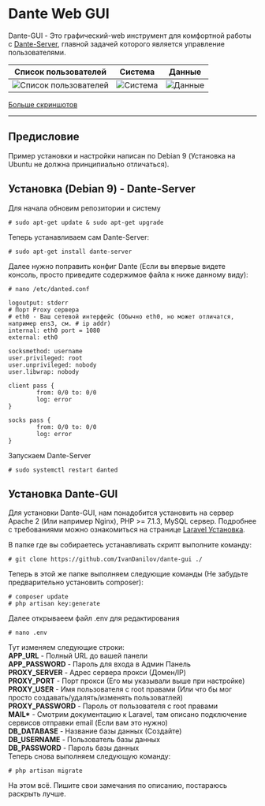 # Dante Web GUI
Dante-GUI - Это графический-web инструмент для комфортной работы с [Dante-Server](https://www.inet.no/dante/), главной задачей которого является управление пользователями.

Список пользователей       |  Cистема                 |  Данные
:-------------------------:|:------------------------:|:-------------------------:
![Список пользователей](https://user-images.githubusercontent.com/10038023/39105294-b90d6b26-46bd-11e8-963f-d03e5c7bcac3.png)  |  ![Cистема](https://user-images.githubusercontent.com/10038023/39105311-ccaca73c-46bd-11e8-8bc4-eaffce861200.png)  |  ![Данные](https://user-images.githubusercontent.com/10038023/39105307-c8aba5c0-46bd-11e8-8ba1-50afe639c63d.png)
[Больше скриншотов](https://github.com/IvanDanilov/dante-gui/wiki/%D0%A1%D0%BA%D1%80%D0%B8%D0%BD%D1%88%D0%BE%D1%82%D1%8B---Screenshots)
***

## Предисловие
Пример установки и настройки написан по Debian 9 (Установка на Ubuntu не должна принципиально отличаться). 

## Установка (Debian 9) - Dante-Server
Для начала обновим репозитории и систему
```
# sudo apt-get update & sudo apt-get upgrade
```
Теперь устанавливаем сам Dante-Server: 
```
# sudo apt-get install dante-server
```
Далее нужно поправить конфиг Dante (Если вы впервые видете консоль, просто приведите содержимое файла к ниже данному виду):
```
# nano /etc/danted.conf
```
```
logoutput: stderr
# Порт Proxy сервера
# eth0 - Ваш сетевой интерфейс (Обычно eth0, но может отличатся, например ens3, см. # ip addr)
internal: eth0 port = 1080
external: eth0

socksmethod: username
user.privileged: root
user.unprivileged: nobody
user.libwrap: nobody

client pass {
        from: 0/0 to: 0/0
        log: error
}

socks pass {
        from: 0/0 to: 0/0
        log: error
}

```
Запускаем Dante-Server
```
# sudo systemctl restart danted
```

## Установка Dante-GUI
Для установки Dante-GUI, нам понадобится установить на сервер Apache 2 (Или например Nginx), PHP >= 7.1.3, MySQL сервер. 
Подробнее с требованиями можно ознакомиться на странице [Laravel Установка](https://laravel.com/docs/5.6/installation).

В папке где вы собираетесь устанавливать скрипт выполните команду:
```
# git clone https://github.com/IvanDanilov/dante-gui ./
```
Теперь в этой же папке выполняем следующие команды (Не забудьте предварительно установить composer):
```
# composer update
# php artisan key:generate
```
Далее открываеем файл .env для редактирования
```
# nano .env
```
Тут изменяем следующие строки:                          
**APP_URL** - Полный URL до вашей панели                        
**APP_PASSWORD** - Пароль для входа в Админ Панель                              
**PROXY_SERVER** - Адрес сервера прокси (Домен/IP)               
**PROXY_PORT** - Порт прокси (Его мы указывали выше при настройке)                      
**PROXY_USER** - Имя пользователя с root правами (Или что бы мог просто создавать/удалять/изменять пользоватлей)                
**PROXY_PASSWORD** - Пароль от пользователя с root правами                                              
**MAIL\*** - Смотрим документацию к Laravel, там описано подключение сервисов отправки email (Если вам это нужно)               
**DB_DATABASE** - Название базы данных (Создайте)                               
**DB_USERNAME** - Пользователь базы данных                                      
**DB_PASSWORD** - Пароль базы данных                                    
Теперь снова выполняем следующую команду:                                       
```
# php artisan migrate
```
На этом всё. Пишите свои замечания по описанию, постараюсь раскрыть лучше.

